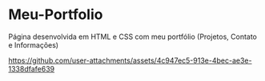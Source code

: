 # Meu-Portfolio

Página desenvolvida em HTML e CSS com meu portfólio (Projetos, Contato e Informações)


https://github.com/user-attachments/assets/4c947ec5-913e-4bec-ae3e-1338dfafe639

